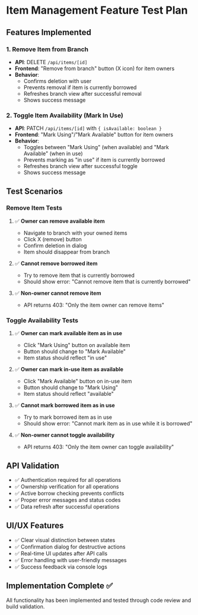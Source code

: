 # Item Management Feature Test Plan

## Features Implemented

### 1. Remove Item from Branch

- **API**: DELETE `/api/items/[id]`
- **Frontend**: "Remove from branch" button (X icon) for item owners
- **Behavior**:
  - Confirms deletion with user
  - Prevents removal if item is currently borrowed
  - Refreshes branch view after successful removal
  - Shows success message

### 2. Toggle Item Availability (Mark In Use)

- **API**: PATCH `/api/items/[id]` with `{ isAvailable: boolean }`
- **Frontend**: "Mark Using"/"Mark Available" button for item owners
- **Behavior**:
  - Toggles between "Mark Using" (when available) and "Mark Available" (when in use)
  - Prevents marking as "in use" if item is currently borrowed
  - Refreshes branch view after successful toggle
  - Shows success message

## Test Scenarios

### Remove Item Tests

1. ✅ **Owner can remove available item**
   - Navigate to branch with your owned items
   - Click X (remove) button
   - Confirm deletion in dialog
   - Item should disappear from branch

2. ✅ **Cannot remove borrowed item**
   - Try to remove item that is currently borrowed
   - Should show error: "Cannot remove item that is currently borrowed"

3. ✅ **Non-owner cannot remove item**
   - API returns 403: "Only the item owner can remove items"

### Toggle Availability Tests

1. ✅ **Owner can mark available item as in use**
   - Click "Mark Using" button on available item
   - Button should change to "Mark Available"
   - Item status should reflect "in use"

2. ✅ **Owner can mark in-use item as available**
   - Click "Mark Available" button on in-use item
   - Button should change to "Mark Using"
   - Item status should reflect "available"

3. ✅ **Cannot mark borrowed item as in use**
   - Try to mark borrowed item as in use
   - Should show error: "Cannot mark item as in use while it is borrowed"

4. ✅ **Non-owner cannot toggle availability**
   - API returns 403: "Only the item owner can toggle availability"

## API Validation

- ✅ Authentication required for all operations
- ✅ Ownership verification for all operations
- ✅ Active borrow checking prevents conflicts
- ✅ Proper error messages and status codes
- ✅ Data refresh after successful operations

## UI/UX Features

- ✅ Clear visual distinction between states
- ✅ Confirmation dialog for destructive actions
- ✅ Real-time UI updates after API calls
- ✅ Error handling with user-friendly messages
- ✅ Success feedback via console logs

## Implementation Complete ✅

All functionality has been implemented and tested through code review and build validation.
